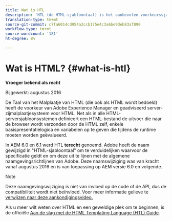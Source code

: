 ```yaml
---
title: Wat is HTL
description: 'HTL (de HTML-sjabloontaal) is het aanbevolen voorkeurssjabloonsysteem op de server van Adobe Experience Manager voor HTML. '
translation-type: tm+mt
source-git-commit: c7fa6014cd954a2ccb175e4c3a6be9deb83af890
workflow-type: tm+mt
source-wordcount: '181'
ht-degree: 8%

---
```



# Wat is HTML? {#what-is-htl}

**Vroeger bekend als *recht***

Bijgewerkt: augustus 2016

De Taal van het Malplaatje van HTML (die ook als HTML wordt bedoeld) heeft de voorkeur van Adobe Experience Manager en geadviseerd server-zijmalplaatjesysteem voor HTML. Net als in alle HTML-serversjabloonsystemen definieert een HTML-bestand de uitvoer die naar de browser wordt verzonden door de HTML zelf, enkele basispresentatielogica en variabelen op te geven die tijdens de runtime moeten worden geëvalueerd.

In AEM 6.0 en 6.1 werd HTL **terecht** genoemd. Adobe heeft de naam gewijzigd in &quot;HTML-sjabloontaal&quot; om te verduidelijken waarvoor de specificatie geldt en om deze uit te lijnen met de algemene naamgevingsrichtlijnen van Adobe. Deze naamswijziging was van kracht vanaf augustus 2016 en is van toepassing op AEM versie 6.0 en volgende.

>[!NOTE]
>
>Deze naamgevingswijziging is niet van invloed op de code of de API, dus de compatibiliteit wordt niet beïnvloed. Voor meer informatie gelieve te [verwijzen naar deze aankondigingsvideo.](https://helpx.adobe.com/experience-manager/how-to/announce-htl.html)

Als u meer wilt weten over HTML en een geweldige plek om te beginnen, is de officiële [Aan de slag met de HTML Templating Language (HTL) Guide](overview.md).
